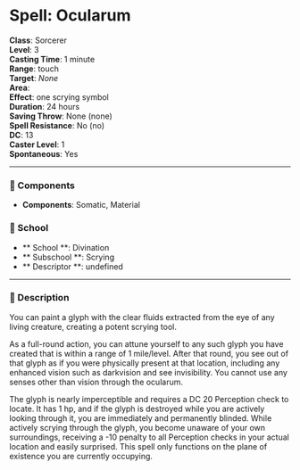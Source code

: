 
# Spell: Ocularum
**Class**: Sorcerer  
**Level**: 3  
**Casting Time**: 1 minute  
**Range**: touch  
**Target**: _None_  
**Area**:   
**Effect**: one scrying symbol  
**Duration**: 24 hours  
**Saving Throw**: None (none)  
**Spell Resistance**: No (no)  
**DC**: 13  
**Caster Level**: 1  
**Spontaneous**: Yes

---

### 🔮 Components
- **Components**: Somatic, Material

### 🏫 School
- ** School **: Divination
- ** Subschool **: Scrying
- ** Descriptor **: undefined
---

### 📜 Description
You can paint a glyph with the clear fluids extracted from the eye of any living creature, creating a potent scrying tool.

As a full-round action, you can attune yourself to any such glyph you have created that is within a range of 1 mile/level. After that round, you see out of that glyph as if you were physically present at that location, including any enhanced vision such as darkvision and see invisibility. You cannot use any senses other than vision through the ocularum.

The glyph is nearly imperceptible and requires a DC 20 Perception check to locate. It has 1 hp, and if the glyph is destroyed while you are actively looking through it, you are immediately and permanently blinded. While actively scrying through the glyph, you become unaware of your own surroundings, receiving a -10 penalty to all Perception checks in your actual location and easily surprised. This spell only functions on the plane of existence you are currently occupying.
